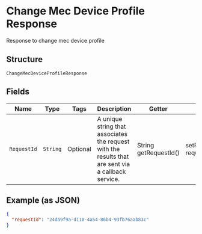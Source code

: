 
# Change Mec Device Profile Response

Response to change mec device profile

## Structure

`ChangeMecDeviceProfileResponse`

## Fields

| Name | Type | Tags | Description | Getter | Setter |
|  --- | --- | --- | --- | --- | --- |
| `RequestId` | `String` | Optional | A unique string that associates the request with the results that are sent via a callback service. | String getRequestId() | setRequestId(String requestId) |

## Example (as JSON)

```json
{
  "requestId": "24da9f9a-d110-4a54-86b4-93fb76aab83c"
}
```

